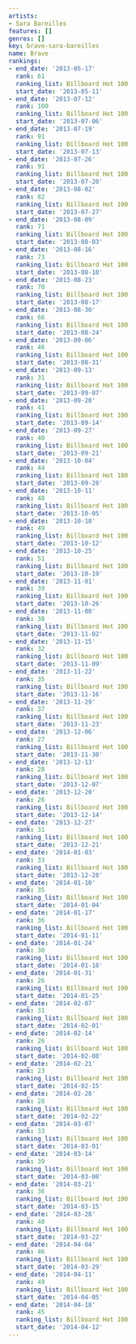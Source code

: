 ```yaml
---
artists:
- Sara Bareilles
features: []
genres: []
key: brave-sara-bareilles
name: Brave
rankings:
- end_date: '2013-05-17'
  rank: 61
  ranking_list: Billboard Hot 100
  start_date: '2013-05-11'
- end_date: '2013-07-12'
  rank: 100
  ranking_list: Billboard Hot 100
  start_date: '2013-07-06'
- end_date: '2013-07-19'
  rank: 91
  ranking_list: Billboard Hot 100
  start_date: '2013-07-13'
- end_date: '2013-07-26'
  rank: 91
  ranking_list: Billboard Hot 100
  start_date: '2013-07-20'
- end_date: '2013-08-02'
  rank: 82
  ranking_list: Billboard Hot 100
  start_date: '2013-07-27'
- end_date: '2013-08-09'
  rank: 71
  ranking_list: Billboard Hot 100
  start_date: '2013-08-03'
- end_date: '2013-08-16'
  rank: 73
  ranking_list: Billboard Hot 100
  start_date: '2013-08-10'
- end_date: '2013-08-23'
  rank: 70
  ranking_list: Billboard Hot 100
  start_date: '2013-08-17'
- end_date: '2013-08-30'
  rank: 66
  ranking_list: Billboard Hot 100
  start_date: '2013-08-24'
- end_date: '2013-09-06'
  rank: 46
  ranking_list: Billboard Hot 100
  start_date: '2013-08-31'
- end_date: '2013-09-13'
  rank: 31
  ranking_list: Billboard Hot 100
  start_date: '2013-09-07'
- end_date: '2013-09-20'
  rank: 41
  ranking_list: Billboard Hot 100
  start_date: '2013-09-14'
- end_date: '2013-09-27'
  rank: 40
  ranking_list: Billboard Hot 100
  start_date: '2013-09-21'
- end_date: '2013-10-04'
  rank: 44
  ranking_list: Billboard Hot 100
  start_date: '2013-09-28'
- end_date: '2013-10-11'
  rank: 48
  ranking_list: Billboard Hot 100
  start_date: '2013-10-05'
- end_date: '2013-10-18'
  rank: 49
  ranking_list: Billboard Hot 100
  start_date: '2013-10-12'
- end_date: '2013-10-25'
  rank: 51
  ranking_list: Billboard Hot 100
  start_date: '2013-10-19'
- end_date: '2013-11-01'
  rank: 39
  ranking_list: Billboard Hot 100
  start_date: '2013-10-26'
- end_date: '2013-11-08'
  rank: 38
  ranking_list: Billboard Hot 100
  start_date: '2013-11-02'
- end_date: '2013-11-15'
  rank: 32
  ranking_list: Billboard Hot 100
  start_date: '2013-11-09'
- end_date: '2013-11-22'
  rank: 35
  ranking_list: Billboard Hot 100
  start_date: '2013-11-16'
- end_date: '2013-11-29'
  rank: 37
  ranking_list: Billboard Hot 100
  start_date: '2013-11-23'
- end_date: '2013-12-06'
  rank: 27
  ranking_list: Billboard Hot 100
  start_date: '2013-11-30'
- end_date: '2013-12-13'
  rank: 28
  ranking_list: Billboard Hot 100
  start_date: '2013-12-07'
- end_date: '2013-12-20'
  rank: 26
  ranking_list: Billboard Hot 100
  start_date: '2013-12-14'
- end_date: '2013-12-27'
  rank: 31
  ranking_list: Billboard Hot 100
  start_date: '2013-12-21'
- end_date: '2014-01-03'
  rank: 33
  ranking_list: Billboard Hot 100
  start_date: '2013-12-28'
- end_date: '2014-01-10'
  rank: 35
  ranking_list: Billboard Hot 100
  start_date: '2014-01-04'
- end_date: '2014-01-17'
  rank: 36
  ranking_list: Billboard Hot 100
  start_date: '2014-01-11'
- end_date: '2014-01-24'
  rank: 30
  ranking_list: Billboard Hot 100
  start_date: '2014-01-18'
- end_date: '2014-01-31'
  rank: 26
  ranking_list: Billboard Hot 100
  start_date: '2014-01-25'
- end_date: '2014-02-07'
  rank: 31
  ranking_list: Billboard Hot 100
  start_date: '2014-02-01'
- end_date: '2014-02-14'
  rank: 26
  ranking_list: Billboard Hot 100
  start_date: '2014-02-08'
- end_date: '2014-02-21'
  rank: 23
  ranking_list: Billboard Hot 100
  start_date: '2014-02-15'
- end_date: '2014-02-28'
  rank: 28
  ranking_list: Billboard Hot 100
  start_date: '2014-02-22'
- end_date: '2014-03-07'
  rank: 33
  ranking_list: Billboard Hot 100
  start_date: '2014-03-01'
- end_date: '2014-03-14'
  rank: 39
  ranking_list: Billboard Hot 100
  start_date: '2014-03-08'
- end_date: '2014-03-21'
  rank: 36
  ranking_list: Billboard Hot 100
  start_date: '2014-03-15'
- end_date: '2014-03-28'
  rank: 40
  ranking_list: Billboard Hot 100
  start_date: '2014-03-22'
- end_date: '2014-04-04'
  rank: 46
  ranking_list: Billboard Hot 100
  start_date: '2014-03-29'
- end_date: '2014-04-11'
  rank: 49
  ranking_list: Billboard Hot 100
  start_date: '2014-04-05'
- end_date: '2014-04-18'
  rank: 45
  ranking_list: Billboard Hot 100
  start_date: '2014-04-12'
---
```


